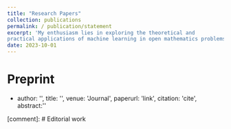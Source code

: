 ```yaml
---
title: "Research Papers"
collection: publications
permalink: / publication/statement
excerpt: 'My enthusiasm lies in exploring the theoretical and
practical applications of machine learning in open mathematics problems. In the corporate world, I like to apply my machine learning expertise in Data Science, and Quantitative Analysis in Finance. In the academic world, I like to apply my machine learning expertise in Numerical Approximations, and explore strategies for physics-informed neural networks.'
date: 2023-10-01
---
```


Preprint
=====
* author: '', title: '', venue: 'Journal', paperurl: 'link', citation: 'cite', abstract:''

[comment]: # Editorial work

